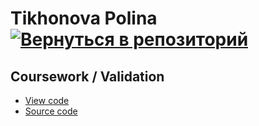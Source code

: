 # Tikhonova Polina    [![Вернуться в репозиторий](https://pollytikhonova.github.io/coursework/GitHub-Mark-32px.png "Вернуться в репозиторий")](https://github.com/PollyTikhonova/coursework/tree/master/validation)
## Coursework / Validation

* [View code](https://PollyTikhonova.github.io/coursework/validation/Train,Predict&Validate.html)
* [Source code](https://PollyTikhonova.github.io/coursework/validation/Train,Predict&Validate.ipynb)
